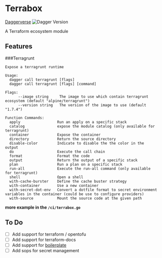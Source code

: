 # Terrabox

[Daggerverse](https://daggerverse.dev/mod/github.com/Dudesons/daggerverse/node)
![Dagger Version](https://img.shields.io/badge/dagger%20version-%3E=0.10.2-0f0f19.svg?style=flat-square)

A Terraform ecosystem module

## Features

###Terragrunt

```shell
Expose a terragrunt runtime

Usage:
  dagger call terragrunt [flags]
  dagger call terragrunt [flags] [command]

Flags:
      --image string     The image to use which contain terragrunt ecosystem (default "alpine/terragrunt")
      --version string   The version of the image to use (default "1.7.4")

Function Commands:
  apply                 Run an apply on a specific stack
  catalog               expose the module catalog (only available for terragrunt)
  container             Expose the container
  directory             Return the source directory
  disable-color         Indicate to disable the the color in the output
  do                    Execute the call chain
  format                Format the code
  output                Return the output of a specific stack
  plan                  Run a plan on a specific stack
  run-all               Execute the run-all command (only available for terragrunt)
  shell                 Open a shell
  with-cache-burster    Define the cache buster strategy
  with-container        Use a new container
  with-secret-dot-env   Convert a dotfile format to secret environment variables in the container (could be use to configure providers)
  with-source           Mount the source code at the given path
```

**more example in the `/ci/terrabox.go`**

## To Do

- [ ] Add support for terraform / opentofu
- [ ] Add support for terraform-docs
- [ ] Add support for [boilerplate](https://github.com/gruntwork-io/boilerplate)
- [ ] Add sops for secret management
